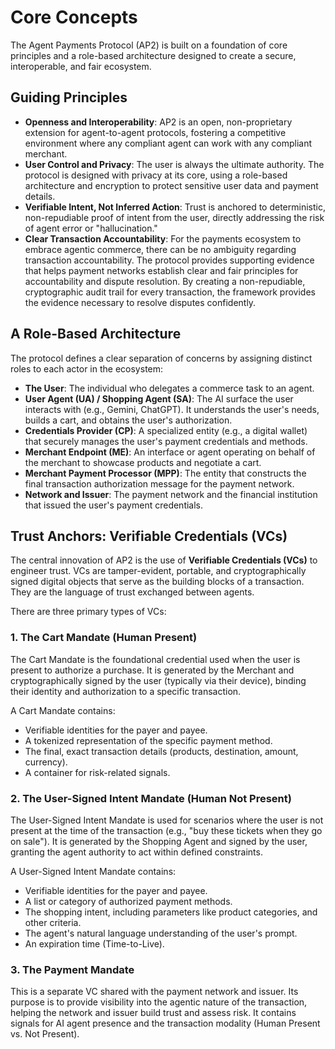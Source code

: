 # Core Concepts

The Agent Payments Protocol (AP2) is built on a foundation of core principles and a role-based architecture designed to create a secure, interoperable, and fair ecosystem.

## Guiding Principles

- **Openness and Interoperability**: AP2 is an open, non-proprietary extension for agent-to-agent protocols, fostering a competitive environment where any compliant agent can work with any compliant merchant.
- **User Control and Privacy**: The user is always the ultimate authority. The protocol is designed with privacy at its core, using a role-based architecture and encryption to protect sensitive user data and payment details.
- **Verifiable Intent, Not Inferred Action**: Trust is anchored to deterministic, non-repudiable proof of intent from the user, directly addressing the risk of agent error or "hallucination."
- **Clear Transaction Accountability**: For the payments ecosystem to embrace agentic commerce, there can be no ambiguity regarding transaction accountability. The protocol provides supporting evidence that helps payment networks establish clear and fair principles for accountability and dispute resolution. By creating a non-repudiable, cryptographic audit trail for every transaction, the framework provides the evidence necessary to resolve disputes confidently.

## A Role-Based Architecture

The protocol defines a clear separation of concerns by assigning distinct roles to each actor in the ecosystem:

- **The User**: The individual who delegates a commerce task to an agent.
- **User Agent (UA) / Shopping Agent (SA)**: The AI surface the user interacts with (e.g., Gemini, ChatGPT). It understands the user's needs, builds a cart, and obtains the user's authorization.
- **Credentials Provider (CP)**: A specialized entity (e.g., a digital wallet) that securely manages the user's payment credentials and methods.
- **Merchant Endpoint (ME)**: An interface or agent operating on behalf of the merchant to showcase products and negotiate a cart.
- **Merchant Payment Processor (MPP)**: The entity that constructs the final transaction authorization message for the payment network.
- **Network and Issuer**: The payment network and the financial institution that issued the user's payment credentials.

## Trust Anchors: Verifiable Credentials (VCs)

The central innovation of AP2 is the use of **Verifiable Credentials (VCs)** to engineer trust. VCs are tamper-evident, portable, and cryptographically signed digital objects that serve as the building blocks of a transaction. They are the language of trust exchanged between agents.

There are three primary types of VCs:

### 1. The Cart Mandate (Human Present)

The Cart Mandate is the foundational credential used when the user is present to authorize a purchase. It is generated by the Merchant and cryptographically signed by the user (typically via their device), binding their identity and authorization to a specific transaction.

A Cart Mandate contains:

- Verifiable identities for the payer and payee.
- A tokenized representation of the specific payment method.
- The final, exact transaction details (products, destination, amount, currency).
- A container for risk-related signals.

### 2. The User-Signed Intent Mandate (Human Not Present)

The User-Signed Intent Mandate is used for scenarios where the user is not present at the time of the transaction (e.g., "buy these tickets when they go on sale"). It is generated by the Shopping Agent and signed by the user, granting the agent authority to act within defined constraints.

A User-Signed Intent Mandate contains:

- Verifiable identities for the payer and payee.
- A list or category of authorized payment methods.
- The shopping intent, including parameters like product categories, and other criteria.
- The agent's natural language understanding of the user's prompt.
- An expiration time (Time-to-Live).

### 3. The Payment Mandate

This is a separate VC shared with the payment network and issuer. Its purpose is to provide visibility into the agentic nature of the transaction, helping the network and issuer build trust and assess risk. It contains signals for AI agent presence and the transaction modality (Human Present vs. Not Present).
